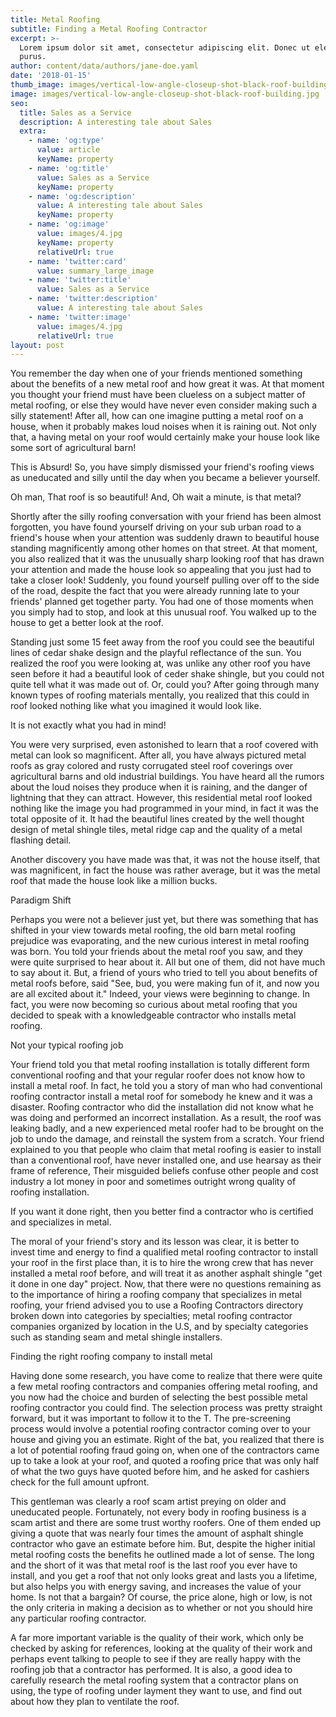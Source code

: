 ```yaml
---
title: Metal Roofing
subtitle: Finding a Metal Roofing Contractor
excerpt: >-
  Lorem ipsum dolor sit amet, consectetur adipiscing elit. Donec ut elementum
  purus.
author: content/data/authors/jane-doe.yaml
date: '2018-01-15'
thumb_image: images/vertical-low-angle-closeup-shot-black-roof-building.jpg
image: images/vertical-low-angle-closeup-shot-black-roof-building.jpg
seo:
  title: Sales as a Service
  description: A interesting tale about Sales
  extra:
    - name: 'og:type'
      value: article
      keyName: property
    - name: 'og:title'
      value: Sales as a Service
      keyName: property
    - name: 'og:description'
      value: A interesting tale about Sales
      keyName: property
    - name: 'og:image'
      value: images/4.jpg
      keyName: property
      relativeUrl: true
    - name: 'twitter:card'
      value: summary_large_image
    - name: 'twitter:title'
      value: Sales as a Service
    - name: 'twitter:description'
      value: A interesting tale about Sales
    - name: 'twitter:image'
      value: images/4.jpg
      relativeUrl: true
layout: post
---
```

You remember the day when one of your friends mentioned something about the benefits of a new metal roof and how great it was. At that moment you thought your friend must have been clueless on a subject matter of metal roofing, or else they would have never even consider making such a silly statement! After all, how can one imagine putting a metal roof on a house, when it probably makes loud noises when it is raining out. Not only that, a having metal on your roof would certainly make your house look like some sort of agricultural barn!

This is Absurd! So, you have simply dismissed your friend's roofing views as uneducated and silly until the day when you became a believer yourself.

Oh man, That roof is so beautiful! And, Oh wait a minute, is that metal?

Shortly after the silly roofing conversation with your friend has been almost forgotten, you have found yourself driving on your sub urban road to a friend's house when your attention was suddenly drawn to beautiful house standing magnificently among other homes on that street. At that moment, you also realized that it was the unusually sharp looking roof that has drawn your attention and made the house look so appealing that you just had to take a closer look! Suddenly, you found yourself pulling over off to the side of the road, despite the fact that you were already running late to your friends' planned get together party. You had one of those moments when you simply had to stop, and look at this unusual roof. You walked up to the house to get a better look at the roof.

Standing just some 15 feet away from the roof you could see the beautiful lines of cedar shake design and the playful reflectance of the sun. You realized the roof you were looking at, was unlike any other roof you have seen before it had a beautiful look of ceder shake shingle, but you could not quite tell what it was made out of. Or, could you? After going through many known types of roofing materials mentally, you realized that this could in roof looked nothing like what you imagined it would look like.

It is not exactly what you had in mind!

You were very surprised, even astonished to learn that a roof covered with metal can look so magnificent. After all, you have always pictured metal roofs as gray colored and rusty corrugated steel roof coverings over agricultural barns and old industrial buildings. You have heard all the rumors about the loud noises they produce when it is raining, and the danger of lightning that they can attract. However, this residential metal roof looked nothing like the image you had programmed in your mind, in fact it was the total opposite of it. It had the beautiful lines created by the well thought design of metal shingle tiles, metal ridge cap and the quality of a metal flashing detail.

Another discovery you have made was that, it was not the house itself, that was magnificent, in fact the house was rather average, but it was the metal roof that made the house look like a million bucks.

Paradigm Shift

Perhaps you were not a believer just yet, but there was something that has shifted in your view towards metal roofing, the old barn metal roofing prejudice was evaporating, and the new curious interest in metal roofing was born. You told your friends about the metal roof you saw, and they were quite surprised to hear about it. All but one of them, did not have much to say about it. But, a friend of yours who tried to tell you about benefits of metal roofs before, said "See, bud, you were making fun of it, and now you are all excited about it." Indeed, your views were beginning to change. In fact, you were now becoming so curious about metal roofing that you decided to speak with a knowledgeable contractor who installs metal roofing.

Not your typical roofing job

Your friend told you that metal roofing installation is totally different form conventional roofing and that your regular roofer does not know how to install a metal roof. In fact, he told you a story of man who had conventional roofing contractor install a metal roof for somebody he knew and it was a disaster. Roofing contractor who did the installation did not know what he was doing and performed an incorrect installation. As a result, the roof was leaking badly, and a new experienced metal roofer had to be brought on the job to undo the damage, and reinstall the system from a scratch. Your friend explained to you that people who claim that metal roofing is easier to install than a conventional roof, have never installed one, and use hearsay as their frame of reference, Their misguided beliefs confuse other people and cost industry a lot money in poor and sometimes outright wrong quality of roofing installation.

If you want it done right, then you better find a contractor who is certified and specializes in metal.

The moral of your friend's story and its lesson was clear, it is better to invest time and energy to find a qualified metal roofing contractor to install your roof in the first place than, it is to hire the wrong crew that has never installed a metal roof before, and will treat it as another asphalt shingle "get it done in one day" project. Now, that there were no questions remaining as to the importance of hiring a roofing company that specializes in metal roofing, your friend advised you to use a Roofing Contractors directory broken down into categories by specialties; metal roofing contractor companies organized by location in the U.S, and by specialty categories such as standing seam and metal shingle installers.

Finding the right roofing company to install metal

Having done some research, you have come to realize that there were quite a few metal roofing contractors and companies offering metal roofing, and you now had the choice and burden of selecting the best possible metal roofing contractor you could find. The selection process was pretty straight forward, but it was important to follow it to the T. The pre-screening process would involve a potential roofing contractor coming over to your house and giving you an estimate. Right of the bat, you realized that there is a lot of potential roofing fraud going on, when one of the contractors came up to take a look at your roof, and quoted a roofing price that was only half of what the two guys have quoted before him, and he asked for cashiers check for the full amount upfront.

This gentleman was clearly a roof scam artist preying on older and uneducated people. Fortunately, not every body in roofing business is a scam artist and there are some trust worthy roofers. One of them ended up giving a quote that was nearly four times the amount of asphalt shingle contractor who gave an estimate before him. But, despite the higher initial metal roofing costs the benefits he outlined made a lot of sense. The long and the short of it was that metal roof is the last roof you ever have to install, and you get a roof that not only looks great and lasts you a lifetime, but also helps you with energy saving, and increases the value of your home. Is not that a bargain? Of course, the price alone, high or low, is not the only criteria in making a decision as to whether or not you should hire any particular roofing contractor.

A far more important variable is the quality of their work, which only be checked by asking for references, looking at the quality of their work and perhaps event talking to people to see if they are really happy with the roofing job that a contractor has performed. It is also, a good idea to carefully research the metal roofing system that a contractor plans on using, the type of roofing under layment they want to use, and find out about how they plan to ventilate the roof.
